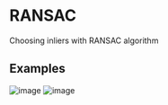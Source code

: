 # RANSAC
Choosing inliers with RANSAC algorithm
## Examples
![image](https://user-images.githubusercontent.com/36484156/213872587-8f2b3d86-74e8-400a-bec8-b37c98d90b0c.png)
![image](https://user-images.githubusercontent.com/36484156/213872620-e0cef6fc-4b5c-40b3-9d15-534963a8aeb1.png)
